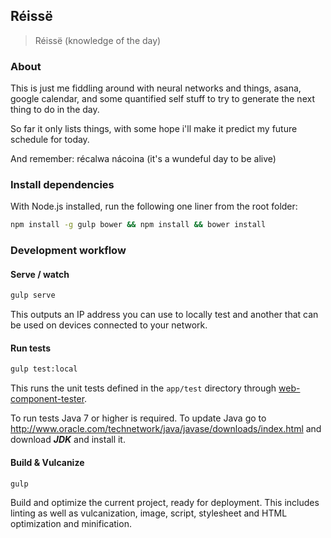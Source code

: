 ## Réissë

> Réissë (knowledge of the day)

### About

This is just me fiddling around with neural networks and things, asana, google
calendar, and some quantified self stuff to try to generate the next thing to do
in the day.

So far it only lists things, with some hope i'll make it predict my future
schedule for today.

And remember: récalwa nácoina (it's a wundeful day to be alive)

### Install dependencies

With Node.js installed, run the following one liner from the root folder:

```sh
npm install -g gulp bower && npm install && bower install
```

### Development workflow

#### Serve / watch

```sh
gulp serve
```

This outputs an IP address you can use to locally test and another that can be used on devices connected to your network.

#### Run tests

```sh
gulp test:local
```

This runs the unit tests defined in the `app/test` directory through [web-component-tester](https://github.com/Polymer/web-component-tester).

To run tests Java 7 or higher is required. To update Java go to http://www.oracle.com/technetwork/java/javase/downloads/index.html and download ***JDK*** and install it.

#### Build & Vulcanize

```sh
gulp
```

Build and optimize the current project, ready for deployment. This includes linting as well as vulcanization, image, script, stylesheet and HTML optimization and minification.

